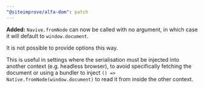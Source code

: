 ```yaml
---
"@siteimprove/alfa-dom": patch
---
```


**Added:** `Navive.fromNode` can now be called with no argument, in which case it will default to `window.document`.

It is not possible to provide options this way.

This is useful in settings where the serialisation must be injected into another context (e.g. headless browser), to avoid specifically fetching the document or using a bundler to inject `() => Native.fromNode(window.document)` to read it from inside the other context.
